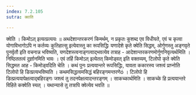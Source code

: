 ```yaml
---
index: 7.2.105
sutra: क्वाति

---
```

  क्वेति । किमोऽत् इत्यत्प्रत्ययः ॥  अथदेशान्तरकरणं किमर्थम्, न प्रकृतः कुशब्द एव विधीयते, एवं च कृत्वा योगाविभागोऽपि न कर्तव्यः कुतिहात्सु इत्येवास्तु का रूपसिद्धिः यणादेशे कृते क्वेति सिद्धम्, ओर्गुणस्तु अङ्गवृते पुनर्वृतौ इति वचनान्न भविष्यति, यणदेशस्त्वनाङ्गत्वाद्भवत्येव तत्राह - आदेशान्तरकरणमोर्गुणनिवृत्यर्थमिति । निष्ठिततत्वं दुर्ज्ञानमिति भावः । एवं तर्हि किमोऽत् इत्येतत् किमोड्वत् इति वक्तव्यम्, टिलोपो कृते क्वेति सिद्धमत आह - किमोड्वदिति चेति । कथं पुनः प्रत्ययान्तरे रूपसिद्धिः, यावता ककारस्य जश्त्वं प्राप्नोति टिलोपो हि डित्प्रत्यभविष्यति । कथमसिद्धत्वमसिद्धं बहिरङ्गमन्तरणेó । टिलोपो हि डित्प्रत्ययापेक्षत्वाद्बहिरङ्गः जश्त्वं तु तदनपेक्षत्वादन्तरङ्गम् । साकच्कार्थमिति । साकच्के हि प्रत्ययान्तरे विहिते कक्वेति स्यत् । यथान्यासे तु तत्रापि क्वेत्येव भवति ॥
